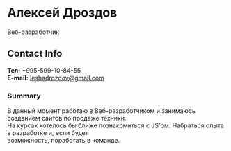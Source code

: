 # Алексей Дроздов

Веб-разработчик

## Contact Info

**Тел:** +995-599-10-84-55  
**E-mail:** leshadrozdov@gmail.com

### Summary

В данный момент работаю в Веб-разработчиком и занимаюсь созданием сайтов по продаже техники.  
На курсах хотелось бы ближе познакомиться с JS'ом. Набраться опыта в разработке и, если будет  
возможность, поработать в команде.
